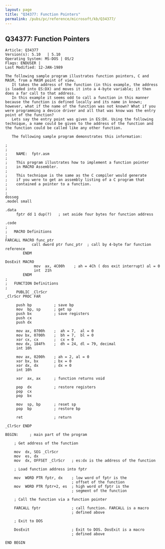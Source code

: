 ```yaml
---
layout: page
title: "Q34377: Function Pointers"
permalink: /pubs/pc/reference/microsoft/kb/Q34377/
---
```


## Q34377: Function Pointers

	Article: Q34377
	Version(s): 5.10   | 5.10
	Operating System: MS-DOS | OS/2
	Flags: ENDUSER |
	Last Modified: 12-JAN-1989
	
	The following sample program illustrates function pointers, C and
	MASM, from a MASM point of view.
	   It takes the address of the function (in this example, the address
	is loaded into ES:DX) and moves it into a 4-byte variable; it then
	does a far call to that address.
	   In this example it seems odd to call a function in this manner
	because the function is defined locally and its name in known;
	however, what if the name of the function was not known? What if you
	were programming a device driver and all that was know was the entry
	point of the function?
	   Lets say the entry point was given in ES:DX. Using the following
	technique, a name could be given to the address of the function and
	the function could be called like any other function.
	
	   The following sample program demonstrates this information:
	
	;
	;
	;    NAME:  fptr.asm
	;
	;    This program illustrates how to implement a function pointer
	;    in MACRO Assembler.
	;
	;    This technique is the same as the C compiler would generate
	;    if you were to get an assembly listing of a C program that
	;    contained a pointer to a function.
	;
	;
	dosseg
	.model small
	
	.data
	     fptr dd 1 dup(?)   ; set aside four bytes for function address
	
	.code
	;
	;   MACRO Definitions
	;
	FARCALL MACRO func_ptr
	            call dword ptr func_ptr  ; call by 4-byte far function reference
	        ENDM
	
	DosExit MACRO
	             mov  ax, 4C00h    ; ah = 4Ch ( dos exit interrupt) al = 0
	             int  21h
	        ENDM
	;
	;   FUNCTION Definitions
	;
	     PUBLIC _ClrScr
	_ClrScr PROC FAR
	
	     push bp          ; save bp
	     mov  bp, sp      ; get sp
	     push bx          ; save registers
	     push cx
	     push dx
	
	     mov ax, 0700h    ;  ah = 7,  al = 0
	     mov bx, 0700h    ;  bh = 7,  bl = 0
	     xor cx, cx       ;  cx = 0
	     mov dx, 184Fh    ;  dh = 24, dl = 79, decimal
	     int 10h
	
	     mov ax, 0200h    ; ah = 2, al = 0
	     xor bx, bx       ; bx = 0
	     xor dx, dx       ; dx = 0
	     int 10h
	
	     xor  ax, ax      ; function returns void
	
	     pop  dx          ; restore registers
	     pop  cx
	     pop  bx
	
	     mov  sp, bp      ; reset sp
	     pop  bp          ; restore bp
	
	     ret              ; return
	
	_ClrScr ENDP
	
	BEGIN:     ; main part of the program
	
	    ; Get address of the function
	
	    mov  dx, SEG _ClrScr
	    mov  es, dx
	    mov  dx, OFFSET _ClrScr   ; es:dx is the address of the function
	
	    ; Load function address into fptr
	
	    mov  WORD PTR fptr, dx    ; low word of fptr is the
	                              ; offset of the function
	    mov  WORD PTR fptr+2, es  ; high word of fptr is the
	                              ; segment of the function
	
	    ; Call the function via a function pointer
	
	    FARCALL fptr              ; call function. FARCALL is a macro
	                              ; defined above
	
	    ; Exit to DOS
	
	    DosExit                   ; Exit to DOS. DosExit is a macro
	                              ; defined above
	
	END BEGIN
